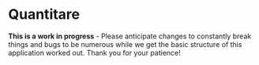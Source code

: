 # Quantitare

**This is a work in progress** - Please anticipate changes to constantly break things and bugs to be numerous while we get the basic structure of this application worked out. Thank you for your patience!
